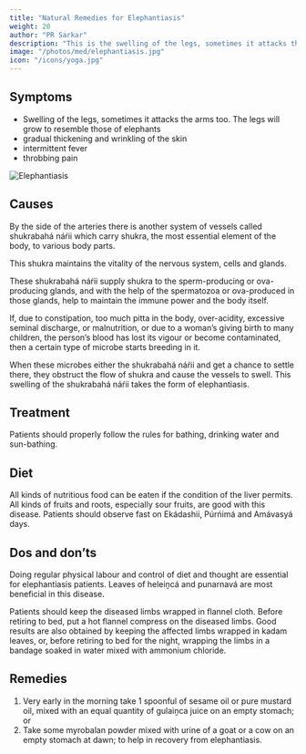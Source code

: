 ```yaml
---
title: "Natural Remedies for Elephantiasis"
weight: 20
author: "PR Sarkar"
description: "This is the swelling of the legs, sometimes it attacks the arms too. The legs will grow to resemble those of elephants"
image: "/photos/med/elephantiasis.jpg"
icon: "/icons/yoga.jpg"
---
```



## Symptoms

- Swelling of the legs, sometimes it attacks the arms too. The legs will grow to resemble those of elephants
- gradual thickening and wrinkling of the skin
- intermittent fever
- throbbing pain

![Elephantiasis](/photos/med/elephantiasis.jpg)


## Causes

By the side of the arteries there is another system of vessels called shukrabahá náŕii which carry shukra, the most essential element of the body, to various body parts. 

This shukra maintains the vitality of the nervous system, cells and glands. 

These shukrabahá náŕii supply shukra to the sperm-producing or ova-producing glands, and with the help of the spermatozoa or ova-produced in those glands, help to maintain the immune power and the body itself. 

If, due to constipation, too much pitta in the body, over-acidity, excessive seminal discharge, or malnutrition, or due to a woman’s giving birth to many children, the person’s blood has lost its vigour or become contaminated, then a certain type of microbe starts breeding in it. 

When these microbes either the shukrabahá náŕii and get a chance to settle there, they obstruct the flow of shukra and cause the vessels to swell. This swelling of the shukrabahá náŕii takes the form of elephantiasis.


## Treatment

<!-- Morning – Utkśepa Mudrá, Padahastásana, Agnisára Mudrá, Ud́d́ayana Mudrá, Diirgha Prańáma, Utkat́ásana, Yogamudrá and Naokásana.
Evening – Sarváuṋgásana, Matsyamudrá, Matsyendrásana and Agnisára Mudrá. -->

Patients should properly follow the rules for bathing, drinking water and sun-bathing.


## Diet

All kinds of nutritious food can be eaten if the condition of the liver permits. All kinds of fruits and roots, especially sour fruits, are good with this disease. Patients should observe fast on Ekádashii, Púrńimá and Amávasyá days.

## Dos and don’ts

Doing regular physical labour and control of diet and thought are essential for elephantiasis patients. Leaves of heleiṋcá and punarnavá are most beneficial in this disease.

Patients should keep the diseased limbs wrapped in flannel cloth. Before retiring to bed, put a hot flannel compress on the diseased limbs. Good results are also obtained by keeping the affected limbs wrapped in kadam leaves, or, before retiring to bed for the night, wrapping the limbs in a bandage soaked in water mixed with ammonium chloride.

## Remedies

1. Very early in the morning take 1 spoonful of sesame oil or pure mustard oil, mixed with an equal quantity of gulaiṋca juice on an empty stomach; or
2. Take some myrobalan powder mixed with urine of a goat or a cow on an empty stomach at dawn; to help in recovery from elephantiasis.
